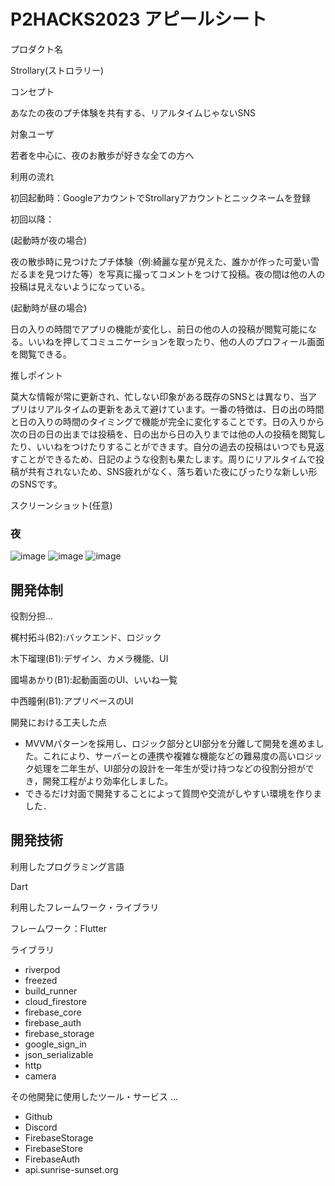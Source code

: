 # P2HACKS2023 アピールシート

プロダクト名

Strollary(ストロラリー)

コンセプト

あなたの夜のプチ体験を共有する、リアルタイムじゃないSNS

対象ユーザ

若者を中心に、夜のお散歩が好きな全ての方へ

利用の流れ


初回起動時：GoogleアカウントでStrollaryアカウントとニックネームを登録

初回以降：

(起動時が夜の場合)

夜の散歩時に見つけたプチ体験（例:綺麗な星が見えた、誰かが作った可愛い雪だるまを見つけた等）を写真に撮ってコメントをつけて投稿。夜の間は他の人の投稿は見えないようになっている。

(起動時が昼の場合)

日の入りの時間でアプリの機能が変化し、前日の他の人の投稿が閲覧可能になる。いいねを押してコミュニケーションを取ったり、他の人のプロフィール画面を閲覧できる。　　　　　　　　　　　　　　　　　　　　　　　　　　　　　　　　　

推しポイント

莫大な情報が常に更新され、忙しない印象がある既存のSNSとは異なり、当アプリはリアルタイムの更新をあえて避けています。一番の特徴は、日の出の時間と日の入りの時間のタイミングで機能が完全に変化することです。日の入りから次の日の日の出までは投稿を、日の出から日の入りまでは他の人の投稿を閲覧したり、いいねをつけたりすることができます。自分の過去の投稿はいつでも見返すことができるため、日記のような役割も果たします。周りにリアルタイムで投稿が共有されないため、SNS疲れがなく、落ち着いた夜にぴったりな新しい形のSNSです。

スクリーンショット(任意)
### 夜
![image](https://github.com/p2hacks2023/pre-02/assets/44548782/f0f49cfb-b692-4bcf-bdf2-4428c2ae2169)
![image](https://github.com/p2hacks2023/pre-02/assets/44548782/4bc6ee53-d852-4880-aa7f-8e5bdac1a620)
![image](https://github.com/p2hacks2023/pre-02/assets/44548782/e25576fa-2742-4d76-93f6-67ed52fb781d)

## 開発体制

役割分担...

梶村拓斗(B2):バックエンド、ロジック

木下瑠理(B1):デザイン、カメラ機能、UI

國場あかり(B1):起動画面のUI、いいね一覧

中西瞳俐(B1):アプリベースのUI

開発における工夫した点

- MVVMパターンを採用し、ロジック部分とUI部分を分離して開発を進めました。これにより、サーバーとの連携や複雑な機能などの難易度の高いロジック処理を二年生が、UI部分の設計を一年生が受け持つなどの役割分担ができ，開発工程がより効率化しました。
- できるだけ対面で開発することによって質問や交流がしやすい環境を作りました．

## 開発技術

利用したプログラミング言語

Dart

利用したフレームワーク・ライブラリ

フレームワーク：Flutter

ライブラリ

- riverpod
- freezed
- build_runner
- cloud_firestore
- firebase_core
- firebase_auth
- firebase_storage
- google_sign_in
- json_serializable
- http
- camera

その他開発に使用したツール・サービス ...

- Github
- Discord
- FirebaseStorage
- FirebaseStore
- FirebaseAuth
- api.sunrise-sunset.org
